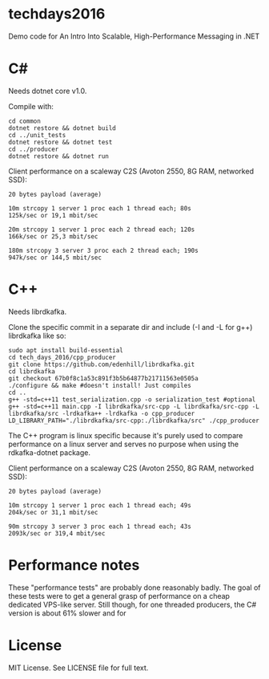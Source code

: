 # techdays2016
Demo code for An Intro Into Scalable, High-Performance Messaging in .NET

# C&#35;
Needs dotnet core v1.0.

Compile with:
```
cd common
dotnet restore && dotnet build
cd ../unit_tests
dotnet restore && dotnet test
cd ../producer
dotnet restore && dotnet run
```

Client performance on a scaleway C2S (Avoton 2550, 8G RAM, networked SSD):
```
20 bytes payload (average)

10m strcopy 1 server 1 proc each 1 thread each; 80s
125k/sec or 19,1 mbit/sec

20m strcopy 1 server 1 proc each 2 thread each; 120s
166k/sec or 25,3 mbit/sec

180m strcopy 3 server 3 proc each 2 thread each; 190s
947k/sec or 144,5 mbit/sec
```

# C++
Needs librdkafka.

Clone the specific commit in a separate dir and include (-I and -L for g++) librdkafka like so:
```
sudo apt install build-essential
cd tech_days_2016/cpp_producer
git clone https://github.com/edenhill/librdkafka.git
cd librdkafka
git checkout 67b0f8c1a53c891f3b5b64877b21711563e0505a
./configure && make #doesn't install! Just compiles
cd ..
g++ -std=c++11 test_serialization.cpp -o serialization_test #optional
g++ -std=c++11 main.cpp -I librdkafka/src-cpp -L librdkafka/src-cpp -L librdkafka/src -lrdkafka++ -lrdkafka -o cpp_producer
LD_LIBRARY_PATH="./librdkafka/src-cpp:./librdkafka/src" ./cpp_producer
```

The C++ program is linux specific because it's purely used to compare performance on a linux server and serves no purpose when using the rdkafka-dotnet package.

Client performance on a scaleway C2S (Avoton 2550, 8G RAM, networked SSD):
```
20 bytes payload (average)

10m strcopy 1 server 1 proc each 1 thread each; 49s
204k/sec or 31,1 mbit/sec

90m strcopy 3 server 3 proc each 1 thread each; 43s
2093k/sec or 319,4 mbit/sec
```

# Performance notes

These "performance tests" are probably done reasonably badly. The goal of these tests were to get a general grasp of performance on a cheap dedicated VPS-like server. Still though, for one threaded producers, the C# version is about 61% slower and for

# License

MIT License. See LICENSE file for full text.

